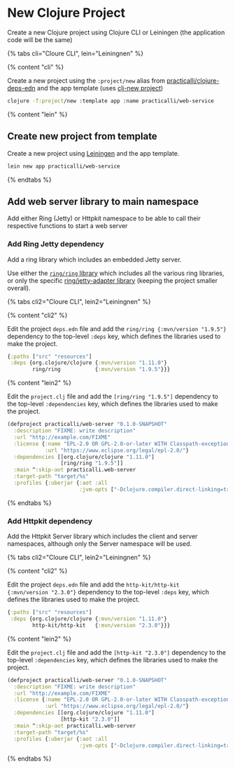# New Clojure Project

Create a new Clojure project using Clojure CLI or Leiningen (the application code will be the same)

{% tabs cli="Cloure CLI", lein="Leiningnen" %}

{% content "cli" %}

Create a new project using the `:project/new` alias from [practicalli/clojure-deps-edn]({{book.P9IClojureDepsEdn}}) and the app template (uses [clj-new project](https://github.com/seancorfield/clj-new))

```bash
clojure -T:project/new :template app :name practicalli/web-service
```

{% content "lein" %}

## Create new project from template

Create a new project using [Leiningen](https://leiningen.org/) and the app template.

```bash
lein new app practicalli/web-service
```

{% endtabs %}


## Add web server library to main namespace

Add either Ring (Jetty) or Httpkit namespace to be able to call their respective functions to start a web server



### Add Ring Jetty dependency

Add a ring library which includes an embedded Jetty server.

Use either the [`ring/ring` library](https://clojars.org/ring) which includes all the various ring libraries, or only the specific [ring/jetty-adapter library](https://clojars.org/ring/ring-jetty-adapter) (keeping the project smaller overall).


{% tabs cli2="Cloure CLI", lein2="Leiningnen" %}

{% content "cli2" %}

Edit the project `deps.edn` file and add the `ring/ring {:mvn/version "1.9.5"}` dependency to the top-level `:deps` key, which defines the libraries used to make the project.

```clojure
{:paths ["src" "resources"]
 :deps {org.clojure/clojure {:mvn/version "1.11.0"}
        ring/ring           {:mvn/version "1.9.5"}}}
```


{% content "lein2" %}

Edit the `project.clj` file and add the `[ring/ring "1.9.5"]` dependency to the top-level `:dependencies` key, which defines the libraries used to make the project.

```clojure
(defproject practicalli/web-server "0.1.0-SNAPSHOT"
  :description "FIXME: write description"
  :url "http://example.com/FIXME"
  :license {:name "EPL-2.0 OR GPL-2.0-or-later WITH Classpath-exception-2.0"
            :url "https://www.eclipse.org/legal/epl-2.0/"}
  :dependencies [[org.clojure/clojure "1.11.0"]
                 [ring/ring "1.9.5"]]
  :main ^:skip-aot practicalli.web-server
  :target-path "target/%s"
  :profiles {:uberjar {:aot :all
                       :jvm-opts ["-Dclojure.compiler.direct-linking=true"]}})

```

{% endtabs %}



### Add Httpkit dependency

Add the Httpkit Server library which includes the client and server namespaces, although only the Server namespace will be used.

{% tabs cli2="Cloure CLI", lein2="Leiningnen" %}

{% content "cli2" %}

Edit the project `deps.edn` file and add the `http-kit/http-kit   {:mvn/version "2.3.0"}` dependency to the top-level `:deps` key, which defines the libraries used to make the project.

```clojure
{:paths ["src" "resources"]
 :deps {org.clojure/clojure {:mvn/version "1.11.0"}
        http-kit/http-kit   {:mvn/version "2.3.0"}}}
```


{% content "lein2" %}

Edit the `project.clj` file and add the `[http-kit "2.3.0"]` dependency to the top-level `:dependencies` key, which defines the libraries used to make the project.

```clojure
(defproject practicalli/web-server "0.1.0-SNAPSHOT"
  :description "FIXME: write description"
  :url "http://example.com/FIXME"
  :license {:name "EPL-2.0 OR GPL-2.0-or-later WITH Classpath-exception-2.0"
            :url "https://www.eclipse.org/legal/epl-2.0/"}
  :dependencies [[org.clojure/clojure "1.11.0"]
                 [http-kit "2.3.0"]]
  :main ^:skip-aot practicalli.web-server
  :target-path "target/%s"
  :profiles {:uberjar {:aot :all
                       :jvm-opts ["-Dclojure.compiler.direct-linking=true"]}})

```

{% endtabs %}




<!-- ## Creating project with component lifecycle -->

<!-- TODO: create project with mount -->
<!-- TODO: create project with Integrant REPL and Integrant -->
<!-- TODO: create project with Stuart Siera Component and Component REPL -->
